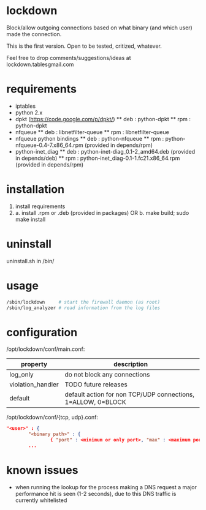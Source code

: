 lockdown
========
Block/allow outgoing connections based on what binary (and which user) made the connection.

This is the first version. Open to be tested, critized, whatever.

Feel free to drop comments/suggestions/ideas at lockdown.tables<at>gmail.com


requirements
============
* iptables
* python 2.x
* dpkt (https://code.google.com/p/dpkt/)
** deb : python-dpkt
** rpm : python-dpkt
* nfqueue
** deb : libnetfilter-queue
** rpm : libnetfilter-queue
* nfqueue python bindings
** deb : python-nfqueue
** rpm : python-nfqueue-0.4-7.x86_64.rpm (provided in depends/rpm)
* python-inet_diag
** deb : python-inet-diag_0.1-2_amd64.deb (provided in depends/deb)
** rpm : python-inet_diag-0.1-1.fc21.x86_64.rpm (provided in depends/rpm)

installation
============
1. install requirements
2. a. install .rpm or .deb (provided in packages) OR
   b. make build; sudo make install

uninstall
=========
uninstall.sh in <install directory>/bin/

usage
=====
```bash
/sbin/lockdown     # start the firewall daemon (as root)
/sbin/log_analyzer # read information from the log files
```
configuration
=============
/opt/lockdown/conf/main.conf:

property | description
-------- | -----------
log_only | do not block any connections
violation_handler | TODO future releases
default | default action for non TCP/UDP connections, 1=ALLOW, 0=BLOCK

/opt/lockdown/conf/{tcp, udp}.conf:
```json
"<user>" : {
        "<binary path>" : {
                { "port" : <minimum or only port>, "max" : <maximum port>, "destination" : [ "<destination IP or networks>", ] },
        ...
```

known issues
============
- when running the lookup for the process making a DNS request a major performance hit is seen (1-2 seconds), due to this DNS traffic is currently whitelisted
